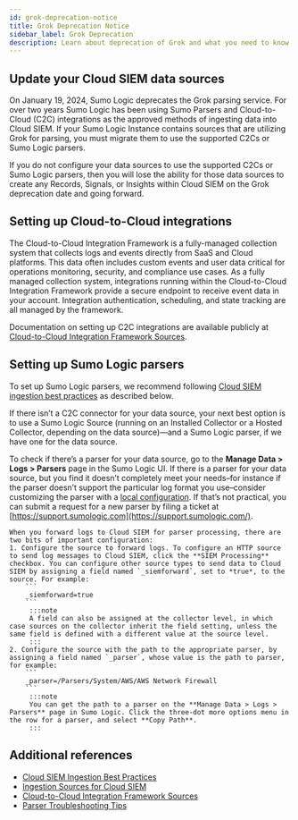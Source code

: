 ```yaml
---
id: grok-deprecation-notice
title: Grok Deprecation Notice
sidebar_label: Grok Deprecation
description: Learn about deprecation of Grok and what you need to know about migrating to Sumo Logic data sources.
---
```

<head>
  <meta name="robots" content="noindex" />
</head>

## Update your Cloud SIEM data sources

On January 19, 2024, Sumo Logic deprecates the Grok parsing service. For over two years Sumo Logic has been using Sumo Parsers and Cloud-to-Cloud (C2C) integrations as the approved methods of ingesting data into Cloud SIEM. If your Sumo Logic Instance contains sources that are utilizing Grok for parsing, you must migrate them to use the supported C2Cs or Sumo Logic parsers.

If you do not configure your data sources to use the supported C2Cs or Sumo Logic parsers, then you will lose the ability for those data sources to create any Records, Signals, or Insights within Cloud SIEM on the Grok deprecation date and going forward.

## Setting up Cloud-to-Cloud integrations

The Cloud-to-Cloud Integration Framework is a fully-managed collection system that collects logs and events directly from SaaS and Cloud platforms. This data often includes custom events and user data critical for operations monitoring, security, and compliance use cases. As a fully managed collection system, integrations running within the Cloud-to-Cloud Integration Framework provide a secure endpoint to receive event data in your account. Integration authentication, scheduling, and state tracking are all managed by the framework.

Documentation on setting up C2C integrations are available publicly at [Cloud-to-Cloud Integration Framework Sources](/docs/send-data/hosted-collectors/cloud-to-cloud-integration-framework/). 

## Setting up Sumo Logic parsers

To set up Sumo Logic parsers, we recommend following [Cloud SIEM ingestion best practices](/docs/cse/ingestion/cse-ingestion-best-practices/#cloud-siem-ingestion-best-practices) as described below.

If there isn’t a C2C connector for your data source, your next best option is to use a Sumo Logic Source (running on an Installed Collector or a Hosted Collector, depending on the data source)—and a Sumo Logic parser, if we have one for the data source.   

To check if there’s a parser for your data source, go to the **Manage Data > Logs > Parsers** page in the Sumo Logic UI. If there is a parser for your data source, but you find it doesn’t completely meet your needs–for instance if the parser doesn’t support the particular log format you use–consider customizing the parser with a [local configuration](/docs/cse/schema/parser-editor#create-a-local-configuration-for-a-system-parser). If that’s not practical, you can submit a request for a new parser by filing a ticket at [https://support.sumologic.com](https://support.sumologic.com/).  

    When you forward logs to Cloud SIEM for parser processing, there are two bits of important configuration:  
    1. Configure the source to forward logs. To configure an HTTP source to send log messages to Cloud SIEM, click the **SIEM Processing** checkbox. You can configure other source types to send data to Cloud SIEM by assigning a field named `_siemforward`, set to *true*, to the source. For example:  
        ```
        _siemforward=true
        ```
         :::note
         A field can also be assigned at the collector level, in which case sources on the collector inherit the field setting, unless the same field is defined with a different value at the source level.
         :::
    2. Configure the source with the path to the appropriate parser, by assigning a field named `_parser`, whose value is the path to parser, for example:  
        ```
        _parser=/Parsers/System/AWS/AWS Network Firewall
        ```  
         :::note
         You can get the path to a parser on the **Manage Data > Logs > Parsers** page in Sumo Logic. Click the three-dot more options menu in the row for a parser, and select **Copy Path**.
         :::

## Additional references

* [Cloud SIEM Ingestion Best Practices](/docs/cse/ingestion/cse-ingestion-best-practices/)
* [Ingestion Sources for Cloud SIEM](/docs/cse/ingestion/ingestion-sources-for-cloud-siem/)
* [Cloud-to-Cloud Integration Framework Sources](/docs/send-data/hosted-collectors/cloud-to-cloud-integration-framework/) 
* [Parser Troubleshooting Tips](/docs/cse/schema/parser-troubleshooting-tips/)
